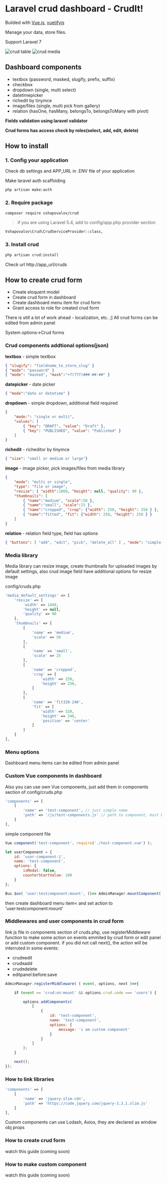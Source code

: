 # Laravel crud dashboard - CrudIt!

Builded with <a href="https://vuejs.org" target="_blank">Vue.js</a>, <a href="https://vuetifyjs.com" target="_blank">vuetifyjs</a>

Manage your data, store files.

Support Laravel 7

![crud table](http://teacup.kz/laravel-crud/Screenshot_3.png)
![crud media](http://teacup.kz/laravel-crud/Screenshot_1.png)

## Dashboard components 
  
- textbox (password, masked, slugify, prefix, suffix)
- checkbox
- dropdown (single, multi select)
- datetimepicker 
- richedit by tinymce
- image/files (single, multi pick from gallery)
- relation (hasOne, hasMany, belongsTo, belongsToMany with pivot)

**Fields validation using laravel validator**

**Crud forms has access check by roles(select, add, edit, delete)**

## How to install

### 1. Config your application

Check db settings and APP_URL in .ENV file of your application

Make laravel auth scaffolding
```bash
php artisan make:auth
```

### 2. Require package

```bash
composer require vshapovalov/crud
```

>if you are using Laravel 5.4, add to config/app.php provider section

```bash
Vshapovalov\Crud\CrudServiceProvider::class,
```

### 3. Install crud

```bash
php artisan crud:install
```

Check url http://app_url/cruds

## How to create crud form

- Create eloquent model 
- Create crud form in dashboard
- Create dashboard menu item for crud form 
- Grant access to role for created crud form

There is still a lot of work ahead - localization, etc. ;]
All crud forms can be edited from admin panel

System options->Crud forms

### Crud components addtional options(json)

**textbox** - simple textbox
```json
{ "slugify": "fieldname_to_store_slug" }
{ "mode": "password" }
{ "mode": "masked", "mask":"+7(777)###-##-##" }
```

**datepicker** - date picker
```json
{ "mode":"date or datetime" } 
```
**dropdown** - simple dropdown, additional field required

```json
{
    "mode:": "single or multi", 
    "values": [ 
        { "key": "DRAFT", "value": "Draft" }, 
        { "key": "PUBLISHED", "value": "Published" } 
    ] 
}
```

**richedit** - richeditor by tinymce
```json
{ "size": "small or medium or large"}
```

**image** - image picker, pick images/files from media library 

```json
{
    "mode": "multi or single",
    "type": "file or image",
    "resize": { "width":1000, "height": null, "quality": 90 },
    "thumbnails": [
        { "name":"medium", "scale":50 },
        { "name":"small", "scale":25 },
        { "name":"cropped", "crop": {"width": 250, "height": 250 } },
        { "name":"fitted", "fit": {"width": 250, "height": 250 } }
    ] 
}
```

**relation** - relation field type, field has options
```json
{ "buttons": [ "add", "edit", "pick", "delete_all" ] , "mode": "simple or normal" }
```


### Media library

Media library can resize image, create thumbnails for uploaded images by default settings, also crud image field have additional options for resize image

config/cruds.php
```php
'media_default_settings' => [
    'resize' => [
        'width' => 1440,
        'height' => null,
        'quality' => 90
    ],
    'thumbnails' => [
        [
            'name' => 'medium',
            'scale' => 50
        ],
        [
            'name' => 'small',
            'scale' => 25
        ],
        [
            'name' => 'cropped',
            'crop' => [
                'width' => 250,
                'height' => 250,
            ]
        ],
        [
            'name' => 'fit320-240',
            'fit' => [
                'width' => 320,
                'height' => 240,
                'position' => 'center'
            ]
        ]
    ]
],
```

### Menu options

Dashboard menu items can be edited from admin panel

### Custom Vue components in dashboard

Also you can use own Vue components, just add them in components section of config/cruds.php

```php
'components' => [
    [
        'name' => 'test-component', // just simple name
        'path' => '/js/test-components.js' // path to component, must be absolute
    ]
],
```
 
simple component file

```js
Vue.component('test-component', require('./test-component.vue') );

let userComponent = {
    id: 'user-component-1',
    name: 'test-component',
    options: {
        isModal: false,
        counterStartValue: 100
    }
};

Bus.$on( 'user:testcomponent:mount', ()=> AdminManager.mountComponent( userComponent, true ) );
```
then create dashboard menu item< and set action to 'user:testcomponent:mount'
 
 
### Middlewares and user components in crud form

link js file in components section of cruds.php, use registerMiddleware function to make some action on events emmited by crud form or edit panel or add custom component.
if you did not call next(), the action will be interruted in some events:
       
- crud:on:edit
- crud:on:add
- crud:on:delete
- editpanel:before:save
 
```js
AdminManager.registerMiddleware( ( event, options, next )=>{

    if (event == 'crud:on:mount' && options.crud.code === 'users') {

        options.addComponents(
            [
                {
                    id: 'test-component',
                    name: 'test-component',
                    options: {
                        message: 'i am custom component'
                    }
                }
            ]
        );
    }

    next();
});
```

### How to link libraries

```php
'components' => [
    [
        'name' => 'jquery-slim-cdn', 
        'path' => 'https://code.jquery.com/jquery-3.3.1.slim.js'
    ]
],
```
 
Custom components can use Lodash, Axios, they are declared as window obj props

### How to create crud form

watch this guide (coming soon)

### How to make custom component

watch this guide (coming soon)
